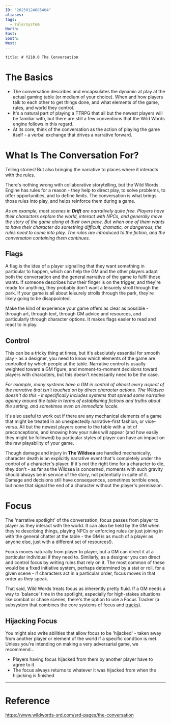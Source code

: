 ```yaml
---
ID: "20250124085404"
aliases: 
tags:
  - rule/system
North: 
East: 
South: 
West:
---
```

```toc
title: # Y210.0 The Conversation
```

# The Basics

- The conversation describes and encapsulates the dynamic at play at the actual gaming table (or medium of your choice). When and how players talk to each other to get things done, and what elements of the game, rules, and world they control.
- It's a natural part of playing a TTRPG that all but the newest players will be familiar with, but there are still a few conventions that the Wild Words engine follows in this regard.
- At its core, think of the conversation as the action of playing the game itself - a verbal exchange that drives a narrative forward.

# What Is The Conversation For?

Telling stories! But also bringing the narrative to places where it interacts with the rules.

There's nothing wrong with collaborative storytelling, but the Wild Words Engine has rules for a reason - they help to direct play, to solve problems, to offer opportunities, and to define limits. The conversation is what brings those rules into play, and helps reinforce them during a game.

*As an example, most scenes in **Drift** are narratively quite free. Players have their characters explore the world, interact with NPCs, and generally move the story of the game along at their own pace. But when one of them wants to have their character do something difficult, dramatic, or dangerous, the rules need to come into play. The rules are introduced to the fiction, and the conversaton containing them continues.*

## Flags

A flag is the idea of a player signalling that they want something in particular to happen, which can help the GM and the other players adapt both the conversation and the general narrative of the game to fulfil those wants. If someone describes how their finger is on the trigger, and they're ready for anything, they probably don't want a leisurely stroll through the park. If your game is all about leisurely strolls through the park, they're likely going to be disappointed.

Make the kind of experience your game offers as clear as possible - through art, through text, through GM advice and resources, and particularly through character options. It makes flags easier to read and react to in play.

## Control

This can be a tricky thing at times, but it's absolutely essential for smooth play - as a designer, you need to know which elements of the game are controlled by which people at the table. Narrative control is usually weighted toward a GM figure, and moment-to-moment decisions toward players with characters, but this doesn't necessarily need to be the case.

*For example, many systems have a GM in control of almost every aspect of the narrative that isn't touched on by direct character actions. The Wildsea doesn't do this - it specifically includes systems that spread some narrative agency around the table in terms of establishing fictions and truths about the setting, and sometimes even an immediate locale.*

It's also useful to work out if there are any mechanical elements of a game that might be treated in an unexpectedly narrative-first fashion, or vice-versa. All but the newest players come to the table with a lot of preconceptions, and knowing how your rules will appear (and how easily they might be followed) by particular styles of player can have an impact on the raw playability of your game.

Though damage and injury in **The Wildsea** are handled mechanically, character death is an explicitly narrative event that's completely under the control of a character's player. If it's not the right time for a character to die, they don't - as far as the Wildsea is concerned, moments with such gravity should always be in service of the story, not potentially in spite of it. Damage and decisions still have consequences, sometimes terrible ones, but none that signal the end of a character without the player's permission.

# Focus

The 'narrative spotlight' of the conversation, focus passes from player to player as they interact with the world. It can also be held by the GM when they're describing things, playing NPCs or enforcing rules (or just joining in with the general chatter at the table - the GM is as much of a player as anyone else, just with a different set of resources!).

Focus moves naturally from player to player, but a GM can direct it at a particular individual if they need to. Similarly, as a designer you can direct and control focus by writing rules that rely on it. The most common of these would be a fixed initiative system, perhaps determined by a stat or roll, for a given scene - if characters act in a particular order, focus moves in that order as they speak.

That said, Wild Words treats focus as inherently pretty fluid. If a GM needs a way to 'balance' time in the spotlight, especially for high-stakes situations like combat or chase scenes, there's the option to use a Focus Tracker (a subsystem that combines the core systems of focus and [tracks](https://www.wildwords-srd.com/srd-pages/tracks.html)).

## Hijacking Focus

You might also write abilities that allow focus to be 'hijacked' - taken away from another player or element of the world if a specific condtion is met. Unless you're intending on making a very adversarial game, we recommend...

- Players having focus hijacked from them by another player have to agree to it
- The focus always returns to whatever it was hijacked from when the hijacking is finished

---

# Reference

https://www.wildwords-srd.com/srd-pages/the-conversation